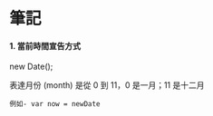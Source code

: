 <h1><b>筆記</b></h1>

<h4><b>1. 當前時間宣告方式</b></h4>
<p>new Date();</p>
<p>表達月份 (month) 是從 0 到 11，0 是一月；11 是十二月</p>

`例如- var now = newDate`
